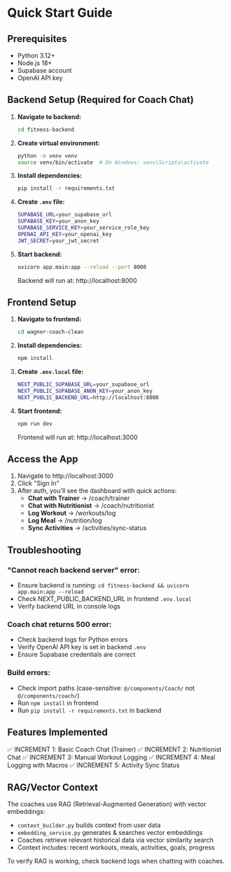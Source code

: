 # Quick Start Guide

## Prerequisites
- Python 3.12+
- Node.js 18+
- Supabase account
- OpenAI API key

## Backend Setup (Required for Coach Chat)

1. **Navigate to backend:**
   ```bash
   cd fitness-backend
   ```

2. **Create virtual environment:**
   ```bash
   python -m venv venv
   source venv/bin/activate  # On Windows: venv\Scripts\activate
   ```

3. **Install dependencies:**
   ```bash
   pip install -r requirements.txt
   ```

4. **Create `.env` file:**
   ```bash
   SUPABASE_URL=your_supabase_url
   SUPABASE_KEY=your_anon_key
   SUPABASE_SERVICE_KEY=your_service_role_key
   OPENAI_API_KEY=your_openai_key
   JWT_SECRET=your_jwt_secret
   ```

5. **Start backend:**
   ```bash
   uvicorn app.main:app --reload --port 8000
   ```

   Backend will run at: http://localhost:8000

## Frontend Setup

1. **Navigate to frontend:**
   ```bash
   cd wagner-coach-clean
   ```

2. **Install dependencies:**
   ```bash
   npm install
   ```

3. **Create `.env.local` file:**
   ```bash
   NEXT_PUBLIC_SUPABASE_URL=your_supabase_url
   NEXT_PUBLIC_SUPABASE_ANON_KEY=your_anon_key
   NEXT_PUBLIC_BACKEND_URL=http://localhost:8000
   ```

4. **Start frontend:**
   ```bash
   npm run dev
   ```

   Frontend will run at: http://localhost:3000

## Access the App

1. Navigate to http://localhost:3000
2. Click "Sign In"
3. After auth, you'll see the dashboard with quick actions:
   - **Chat with Trainer** → /coach/trainer
   - **Chat with Nutritionist** → /coach/nutritionist  
   - **Log Workout** → /workouts/log
   - **Log Meal** → /nutrition/log
   - **Sync Activities** → /activities/sync-status

## Troubleshooting

### "Cannot reach backend server" error:
- Ensure backend is running: `cd fitness-backend && uvicorn app.main:app --reload`
- Check NEXT_PUBLIC_BACKEND_URL in frontend `.env.local`
- Verify backend URL in console logs

### Coach chat returns 500 error:
- Check backend logs for Python errors
- Verify OpenAI API key is set in backend `.env`
- Ensure Supabase credentials are correct

### Build errors:
- Check import paths (case-sensitive: `@/components/Coach/` not `@/components/coach/`)
- Run `npm install` in frontend
- Run `pip install -r requirements.txt` in backend

## Features Implemented

✅ INCREMENT 1: Basic Coach Chat (Trainer)
✅ INCREMENT 2: Nutritionist Chat
✅ INCREMENT 3: Manual Workout Logging
✅ INCREMENT 4: Meal Logging with Macros
✅ INCREMENT 5: Activity Sync Status

## RAG/Vector Context

The coaches use RAG (Retrieval-Augmented Generation) with vector embeddings:
- `context_builder.py` builds context from user data
- `embedding_service.py` generates & searches vector embeddings
- Coaches retrieve relevant historical data via vector similarity search
- Context includes: recent workouts, meals, activities, goals, progress

To verify RAG is working, check backend logs when chatting with coaches.
